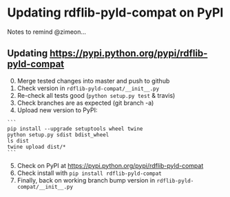 # Updating rdflib-pyld-compat on PyPI

Notes to remind @zimeon...

## Updating <https://pypi.python.org/pypi/rdflib-pyld-compat>

  0. Merge tested changes into master and push to github
  1. Check version in `rdflib-pyld-compat/__init__.py`
  2. Re-check all tests good (`python setup.py test` & travis)
  3. Check branches are as expected (git branch -a)
  4. Upload new version to PyPI:
  
    ```
    pip install --upgrade setuptools wheel twine
    python setup.py sdist bdist_wheel
    ls dist
    twine upload dist/*
    ```
  5. Check on PyPI at <https://pypi.python.org/pypi/rdflib-pyld-compat>
  6. Check install with `pip install rdflib-pyld-compat`
  7. Finally, back on working branch bump version in `rdflib-pyld-compat/__init__.py`
